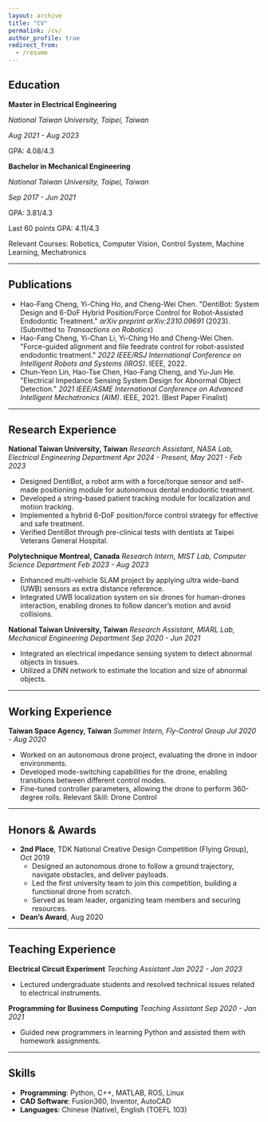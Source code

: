 ```yaml
---
layout: archive
title: "CV"
permalink: /cv/
author_profile: true
redirect_from:
  - /resume
---
```


## Education
**Master in Electrical Engineering**

*National Taiwan University, Taipei, Taiwan* 

*Aug 2021 - Aug 2023* 

GPA: 4.08/4.3 

**Bachelor in Mechanical Engineering** 

*National Taiwan University, Taipei, Taiwan* 

*Sep 2017 - Jun 2021* 

GPA: 3.81/4.3

Last 60 points GPA: 4.11/4.3 

Relevant Courses: Robotics, Computer Vision, Control System, Machine Learning, Mechatronics

---
## Publications
- Hao-Fang Cheng, Yi-Ching Ho, and Cheng-Wei Chen. "DentiBot: System Design and 6-DoF Hybrid Position/Force Control for Robot-Assisted Endodontic Treatment." *arXiv preprint arXiv:2310.09691* (2023). (Submitted to *Transactions on Robotics*)
- Hao-Fang Cheng, Yi-Chan Li, Yi-Ching Ho and Cheng-Wei Chen. "Force-guided alignment and file feedrate control for robot-assisted endodontic treatment." *2022 IEEE/RSJ International Conference on Intelligent Robots and Systems (IROS)*. IEEE, 2022.
- Chun-Yeon Lin, Hao-Tse Chen, Hao-Fang Cheng, and Yu-Jun He. "Electrical Impedance Sensing System Design for Abnormal Object Detection." *2021 IEEE/ASME International Conference on Advanced Intelligent Mechatronics (AIM)*. IEEE, 2021. (Best Paper Finalist)

---
## Research Experience
**National Taiwan University, Taiwan**
*Research Assistant, NASA Lab, Electrical Engineering Department*
*Apr 2024 - Present, May 2021 - Feb 2023*
- Designed DentiBot, a robot arm with a force/torque sensor and self-made positioning module for autonomous dental endodontic treatment.
- Developed a string-based patient tracking module for localization and motion tracking.
- Implemented a hybrid 6-DoF position/force control strategy for effective and safe treatment.
- Verified DentiBot through pre-clinical tests with dentists at Taipei Veterans General Hospital.
  
**Polytechnique Montreal, Canada**
*Research Intern, MIST Lab, Computer Science Department*
*Feb 2023 - Aug 2023*
- Enhanced multi-vehicle SLAM project by applying ultra wide-band (UWB) sensors as extra distance reference.
- Integrated UWB localization system on six drones for human-drones interaction, enabling drones to follow dancer’s motion and avoid collisions.

**National Taiwan University, Taiwan**
*Research Assistant, MIARL Lab, Mechanical Engineering Department*
*Sep 2020 - Jun 2021*
- Integrated an electrical impedance sensing system to detect abnormal objects in tissues.
- Utilized a DNN network to estimate the location and size of abnormal objects.
  
---
## Working Experience
**Taiwan Space Agency, Taiwan**
*Summer Intern, Fly-Control Group*
*Jul 2020 - Aug 2020*
- Worked on an autonomous drone project, evaluating the drone in indoor environments.
- Developed mode-switching capabilities for the drone, enabling transitions between different control modes.
- Fine-tuned controller parameters, allowing the drone to perform 360-degree rolls.
Relevant Skill: Drone Control

---
## Honors & Awards
- **2nd Place**, TDK National Creative Design Competition (Flying Group), Oct 2019
  - Designed an autonomous drone to follow a ground trajectory, navigate obstacles, and deliver payloads.
  - Led the first university team to join this competition, building a functional drone from scratch.
  - Served as team leader, organizing team members and securing resources.
- **Dean’s Award**, Aug 2020
  
---
## Teaching Experience
**Electrical Circuit Experiment**
*Teaching Assistant*
*Jan 2022 - Jan 2023*
- Lectured undergraduate students and resolved technical issues related to electrical instruments.
  
**Programming for Business Computing**
*Teaching Assistant*
*Sep 2020 - Jan 2021*
- Guided new programmers in learning Python and assisted them with homework assignments.

---
## Skills
- **Programming**: Python, C++, MATLAB, ROS, Linux
- **CAD Software**: Fusion360, Inventor, AutoCAD
- **Languages**: Chinese (Native), English (TOEFL 103)


